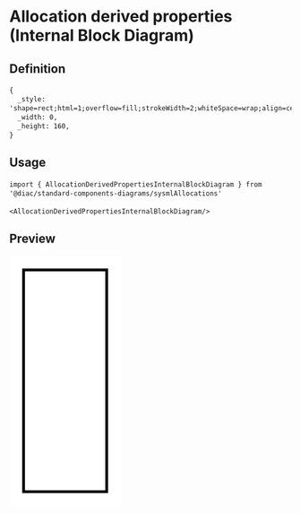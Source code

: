 # Allocation derived properties (Internal Block Diagram)

## Definition

```
{
  _style: 'shape=rect;html=1;overflow=fill;strokeWidth=2;whiteSpace=wrap;align=center;verticalAlign=top;recursiveResize=0;',
  _width: 0,
  _height: 160,
}
```

## Usage

```
import { AllocationDerivedPropertiesInternalBlockDiagram } from '@diac/standard-components-diagrams/sysmlAllocations'

<AllocationDerivedPropertiesInternalBlockDiagram/>
```

## Preview

<img src="./allocation-derived-properties-internal-block-diagram.png" width="200"/>
